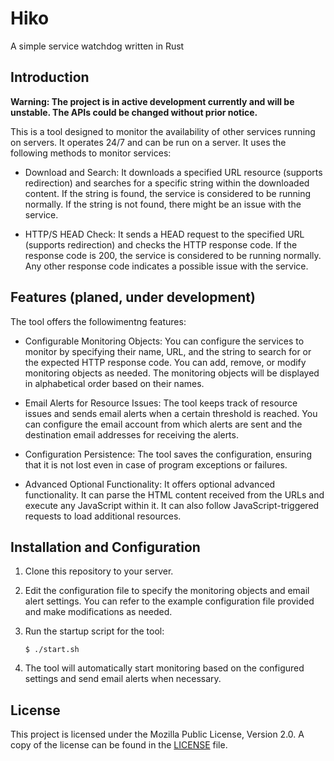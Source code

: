 # Hiko
A simple service watchdog written in Rust

## Introduction

**Warning: The project is in active development currently and will be unstable. The APIs could be changed without prior notice.**

This is a tool designed to monitor the availability of other services running on servers. It operates 24/7 and can be run on a server. It uses the following methods to monitor services:

- Download and Search: It downloads a specified URL resource (supports redirection) and searches for a specific string within the downloaded content. If the string is found, the service is considered to be running normally. If the string is not found, there might be an issue with the service.

- HTTP/S HEAD Check: It sends a HEAD request to the specified URL (supports redirection) and checks the HTTP response code. If the response code is 200, the service is considered to be running normally. Any other response code indicates a possible issue with the service.

## Features (planed, under development)

The tool offers the followimentng features:

- Configurable Monitoring Objects: You can configure the services to monitor by specifying their name, URL, and the string to search for or the expected HTTP response code. You can add, remove, or modify monitoring objects as needed. The monitoring objects will be displayed in alphabetical order based on their names.

- Email Alerts for Resource Issues: The tool keeps track of resource issues and sends email alerts when a certain threshold is reached. You can configure the email account from which alerts are sent and the destination email addresses for receiving the alerts.

- Configuration Persistence: The tool saves the configuration, ensuring that it is not lost even in case of program exceptions or failures.

- Advanced Optional Functionality: It offers optional advanced functionality. It can parse the HTML content received from the URLs and execute any JavaScript within it. It can also follow JavaScript-triggered requests to load additional resources.

## Installation and Configuration

1. Clone this repository to your server.
2. Edit the configuration file to specify the monitoring objects and email alert settings. You can refer to the example configuration file provided and make modifications as needed.
3. Run the startup script for the tool:
    ```shell
    $ ./start.sh
    ```

4. The tool will automatically start monitoring based on the configured settings and send email alerts when necessary.



## License

This project is licensed under the Mozilla Public License, Version 2.0. A copy of the license can be found in the [LICENSE](LICENSE) file.